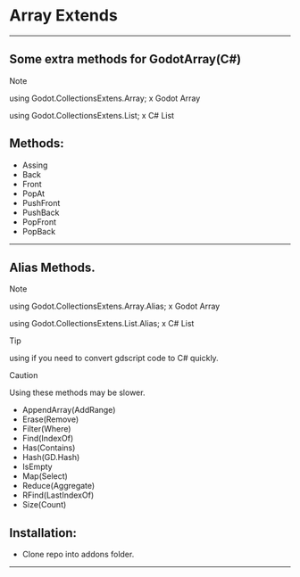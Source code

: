 # Array Extends
-------------------------------------
Some extra methods for GodotArray(C#)
-------------------------------------

> [!NOTE]
>
> using Godot.CollectionsExtens.Array; x Godot Array
>
> using Godot.CollectionsExtens.List; x C# List

## Methods:
- Assing
- Back
- Front
- PopAt
- PushFront
- PushBack
- PopFront
- PopBack
-------------------------------------

## Alias Methods.
> [!NOTE]
>
> using Godot.CollectionsExtens.Array.Alias; x Godot Array
>
> using Godot.CollectionsExtens.List.Alias; x C# List

> [!TIP]
> using if you need to convert gdscript code to C# quickly.

> [!CAUTION]
> Using these methods may be slower.

- AppendArray(AddRange)
- Erase(Remove)
- Filter(Where)
- Find(IndexOf)
- Has(Contains)
- Hash(GD.Hash)
- IsEmpty
- Map(Select)
- Reduce(Aggregate)
- RFind(LastIndexOf)
- Size(Count)

## Installation:
- Clone repo into addons folder.
-------------------------------------
